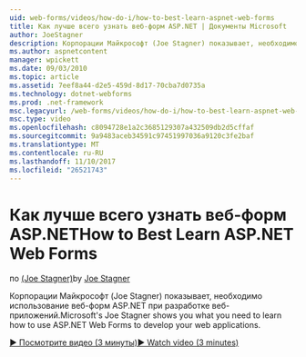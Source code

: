 ```yaml
---
uid: web-forms/videos/how-do-i/how-to-best-learn-aspnet-web-forms
title: Как лучше всего узнать веб-форм ASP.NET | Документы Microsoft
author: JoeStagner
description: Корпорации Майкрософт (Joe Stagner) показывает, необходимо использование веб-форм ASP.NET при разработке веб-приложений.
ms.author: aspnetcontent
manager: wpickett
ms.date: 09/03/2010
ms.topic: article
ms.assetid: 7eef8a44-d2e5-459d-8d17-70cba7d0735a
ms.technology: dotnet-webforms
ms.prod: .net-framework
msc.legacyurl: /web-forms/videos/how-do-i/how-to-best-learn-aspnet-web-forms
msc.type: video
ms.openlocfilehash: c8094728e1a2c3685129307a432509db2d5cffaf
ms.sourcegitcommit: 9a9483aceb34591c97451997036a9120c3fe2baf
ms.translationtype: MT
ms.contentlocale: ru-RU
ms.lasthandoff: 11/10/2017
ms.locfileid: "26521743"
---
```

<a name="how-to-best-learn-aspnet-web-forms"></a><span data-ttu-id="65a12-103">Как лучше всего узнать веб-форм ASP.NET</span><span class="sxs-lookup"><span data-stu-id="65a12-103">How to Best Learn ASP.NET Web Forms</span></span>
====================
<span data-ttu-id="65a12-104">по [(Joe Stagner)](https://github.com/JoeStagner)</span><span class="sxs-lookup"><span data-stu-id="65a12-104">by [Joe Stagner](https://github.com/JoeStagner)</span></span>

<span data-ttu-id="65a12-105">Корпорации Майкрософт (Joe Stagner) показывает, необходимо использование веб-форм ASP.NET при разработке веб-приложений.</span><span class="sxs-lookup"><span data-stu-id="65a12-105">Microsoft's Joe Stagner shows you what you need to learn how to use ASP.NET Web Forms to develop your web applications.</span></span>

[<span data-ttu-id="65a12-106">&#9654; Посмотрите видео (3 минуты)</span><span class="sxs-lookup"><span data-stu-id="65a12-106">&#9654; Watch video (3 minutes)</span></span>](https://channel9.msdn.com/Blogs/ASP-NET-Site-Videos/how-to-best-learn-aspnet-web-forms)
